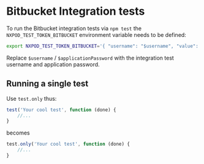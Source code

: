 # Bitbucket Integration tests

To run the Bitbucket integration tests via `npm test` the `NXPOD_TEST_TOKEN_BITBUCKET` environment variable needs to be defined:

```bash
export NXPOD_TEST_TOKEN_BITBUCKET='{ "username": "$username", "value": "$applicationPassword", "scopes": [] }'
```

Replace `$username` / `$applicationPassword` with the integration test username and application password.

## Running a single test

Use `test.only` thus:

```js
test('Your cool test', function (done) {
    //...
}
```

becomes

```js
test.only('Your cool test', function (done) {
    //...
}
```
